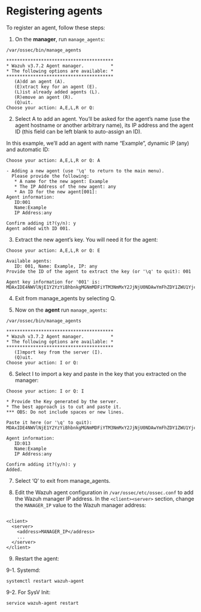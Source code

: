 # Registering agents

To register an agent, follow these steps:

1.  On the **manager**, run `manage_agents`:

```text
/var/ossec/bin/manage_agents

****************************************
* Wazuh v3.7.2 Agent manager.          *
* The following options are available: *
****************************************
   (A)dd an agent (A).
   (E)xtract key for an agent (E).
   (L)ist already added agents (L).
   (R)emove an agent (R).
   (Q)uit.
Choose your action: A,E,L,R or Q:
```

2. Select A to add an agent. You’ll be asked for the agent’s name \(use the agent hostname or another arbitrary name\), its IP address and the agent ID \(this field can be left blank to auto-assign an ID\).

In this example, we’ll add an agent with name “Example”, dynamic IP \(any\) and automatic ID:

```text
Choose your action: A,E,L,R or Q: A

- Adding a new agent (use '\q' to return to the main menu).
  Please provide the following:
   * A name for the new agent: Example
   * The IP Address of the new agent: any
   * An ID for the new agent[001]:
Agent information:
   ID:001
   Name:Example
   IP Address:any

Confirm adding it?(y/n): y
Agent added with ID 001.
```

3. Extract the new agent’s key. You will need it for the agent:

```text
Choose your action: A,E,L,R or Q: E

Available agents:
   ID: 001, Name: Example, IP: any
Provide the ID of the agent to extract the key (or '\q' to quit): 001

Agent key information for '001' is:
MDAxIDE4NWVlNjE1Y2YzYiBhbnkgMGNmMDFiYTM3NmMxY2JjNjU0NDAwYmFhZDY1ZWU1YjcyMGI2NDY3ODhkNGQzMjM5ZTdlNGVmNzQzMGFjMDA4Nw==
```

4. Exit from manage\_agents by selecting Q.

5.  Now on the **agent** run `manage_agents`:

```text
/var/ossec/bin/manage_agents

****************************************
* Wazuh v3.7.2 Agent manager.          *
* The following options are available: *
****************************************
   (I)mport key from the server (I).
   (Q)uit.
Choose your action: I or Q:
```

6. Select I to import a key and paste in the key that you extracted on the manager:

```text
Choose your action: I or Q: I

* Provide the Key generated by the server.
* The best approach is to cut and paste it.
*** OBS: Do not include spaces or new lines.

Paste it here (or '\q' to quit): MDAxIDE4NWVlNjE1Y2YzYiBhbnkgMGNmMDFiYTM3NmMxY2JjNjU0NDAwYmFhZDY1ZWU1YjcyMGI2NDY3ODhkNGQzMjM5ZTdlNGVmNzQzMGFjMDA4Nw=

Agent information:
   ID:013
   Name:Example
   IP Address:any

Confirm adding it?(y/n): y
Added.
```

7. Select ‘Q’ to exit from manage\_agents.

8.  Edit the Wazuh agent configuration in `/var/ossec/etc/ossec.conf` to add the Wazuh manager IP address. In the `<client><server>` section, change the `MANAGER_IP` value to the Wazuh manager address:

```text

```

```text
<client>
  <server>
    <address>MANAGER_IP</address>
    ...
  </server>
</client>
```

9. Restart the agent:

9-1. Systemd:

```text
systemctl restart wazuh-agent
```

9-2. For SysV Init:

```text
service wazuh-agent restart
```



